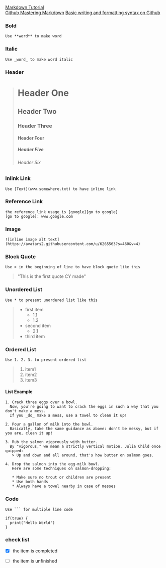[Markdown Tutorial](https://www.markdowntutorial.com/)  
[Github Mastering Markdown](https://guides.github.com/features/mastering-markdown/)
[Basic writing and formatting syntax on Github](https://help.github.com/articles/basic-writing-and-formatting-syntax/)

### Bold
```
Use **word** to make word
```

### Italic
```
Use _word_ to make word italic
```

### Header
  > # Header One
  > ## Header Two
  > ### Header Three
  > #### Header Four
  > ##### Header Five
  > ###### Header Six

### Inlink Link
```
Use [Text](www.somewhere.txt) to have inline link
```

### Reference Link
```
the reference link usage is [google][go to google]  
[go to google]: www.google.com
```

### Image
```
![inline image alt text](https://avatars2.githubusercontent.com/u/6265563?s=460&v=4)  
```

### Block Quote
```
Use > in the beginning of line to have block quote like this
```
> "This is the first quote CY made"

### Unordered List
```
Use * to present unordered list like this
```
> * first item
>   * 1.1
>   * 1.2
> * second item
>   * 2.1
> * third item

### Ordered List
```
Use 1. 2. 3. to present ordered list
```
> 1. item1
> 2. item2
> 3. item3

#### List Example
```
1. Crack three eggs over a bowl.  
  Now, you're going to want to crack the eggs in such a way that you don't make a mess.
  If you _do_ make a mess, use a towel to clean it up!

2. Pour a gallon of milk into the bowl.  
  Basically, take the same guidance as above: don't be messy, but if you are, clean it up!

3. Rub the salmon vigorously with butter.  
  By "vigorous," we mean a strictly vertical motion. Julia Child once quipped:
   > Up and down and all around, that's how butter on salmon goes.

4. Drop the salmon into the egg-milk bowl.  
   Here are some techniques on salmon-dropping:

   * Make sure no trout or children are present
   * Use both hands
   * Always have a towel nearby in case of messes
```

### Code
```
Use ``` for multiple line code  
```
```
if(true) {
  print("Hello World")
}
```

### check list
- [x] the item is completed
- [ ] the item is unfinished
   

